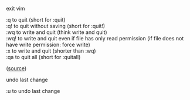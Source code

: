 exit vim

:q to quit (short for :quit)  
:q! to quit without saving (short for :quit!)  
:wq to write and quit (think write and quit)  
:wq! to write and quit even if file has only read permission (if file does not have write permission: force write)  
:x to write and quit (shorter than :wq)  
:qa to quit all (short for :quitall)

([source](https://stackoverflow.com/questions/11828270/how-to-exit-the-vim-editor#11828573))

undo last change

:u to undo last change
